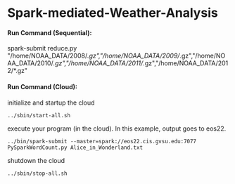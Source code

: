 # Spark-mediated-Weather-Analysis

#### Run Command (Sequential):

spark-submit reduce.py "/home/NOAA_DATA/2008/*.gz","/home/NOAA_DATA/2009/*.gz","/home/NOAA_DATA/2010/*.gz","/home/NOAA_DATA/2011/*.gz","/home/NOAA_DATA/2012/*.gz"

#### Run Command (Cloud):

initialize and startup the cloud

    ../sbin/start-all.sh
    
execute your program (in the cloud).  In this example, output goes to eos22.

    ../bin/spark-submit --master=spark://eos22.cis.gvsu.edu:7077 PySparkWordCount.py Alice_in_Wonderland.txt
    
shutdown the cloud

    ../sbin/stop-all.sh
